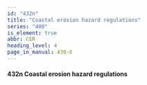 ```yaml
---
id: "432n"
title: "Coastal erosion hazard regulations"
series: "400"
is_element: true
abbr: CER
heading_level: 4
page_in_manual: 430-6
---
```


#### 432n Coastal erosion hazard regulations